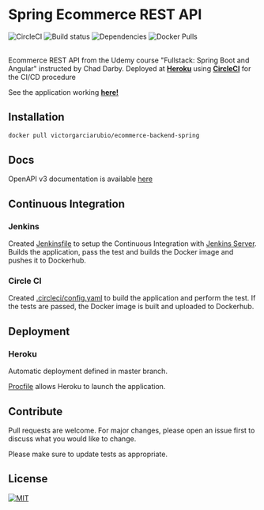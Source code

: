 # Spring Ecommerce REST API

![CircleCI](https://circleci.com/gh/victorgrubio/backend-ecommerce-springboot.svg?style=svg) 
![Build status](https://img.shields.io/circleci/build/gh/victorgrubio/backend-ecommerce-springboot/master?token=ccf75fe7e2f1925687bae66dc293fe9bfca32eee) 
![Dependencies](https://img.shields.io/librariesio/github/victorgrubio/backend-ecommerce-springboot)
![Docker Pulls](https://img.shields.io/docker/pulls/victorgrubio/ecommerce-backend-spring) 

<br>Ecommerce REST API from the Udemy course "Fullstack: Spring Boot and Angular" instructed by Chad Darby. Deployed at [**Heroku**](https://heroku.com) using [**CircleCI**](https://circleci.com) for the CI/CD procedure

See the application working [**here!**](https://ecommerce-app.victorgarciar.com)

## Installation

```bash
docker pull victorgarciarubio/ecommerce-backend-spring
```

## Docs

OpenAPI v3 documentation is available [here](./openapi.yaml)


## Continuous Integration

### Jenkins

Created [Jenkinsfile](./Jenkinsfile) to setup the Continuous Integration with [Jenkins Server](https://www.jenkins.io/). Builds the application, pass the test and builds the Docker image and pushes it to Dockerhub.

### Circle CI

Created [.circleci/config.yaml](.circleci/config.yaml) to build the application and perform the test. If the tests are passed, the Docker image is built and uploaded to Dockerhub.


## Deployment

### Heroku

Automatic deployment defined in master branch.

[Procfile](./Procfile) allows Heroku to launch the application.

## Contribute

Pull requests are welcome. For major changes, please open an issue first to discuss what you would like to change.

Please make sure to update tests as appropriate.

## License
[![MIT](https://img.shields.io/github/license/victorgrubio/backend-ecommerce-springboot) ](https://choosealicense.com/licenses/mit/)
